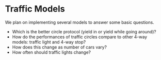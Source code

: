 # Traffic Models

We plan on implementing several models to answer some basic questions. 

* Which is the better circle protocol (yield in or yield while going around)?
* How do the performances of traffic circles compare to other 4-way models: traffic light and 4-way stop? 
* How does this change as number of cars vary? 
* How often should traffic lights change? 






